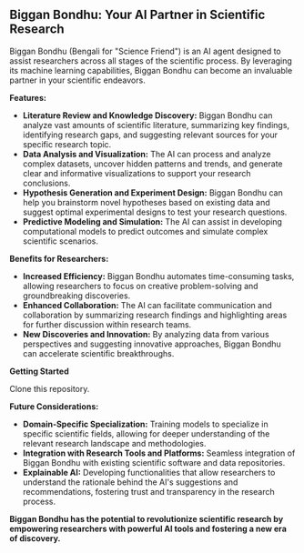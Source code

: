 ## Biggan Bondhu: Your AI Partner in Scientific Research

Biggan Bondhu (Bengali for "Science Friend") is an AI agent designed to assist researchers across all stages of the scientific process. By leveraging its machine learning capabilities, Biggan Bondhu can become an invaluable partner in your scientific endeavors.

**Features:**

* **Literature Review and Knowledge Discovery:**  Biggan Bondhu can analyze vast amounts of scientific literature, summarizing key findings, identifying research gaps, and suggesting relevant sources for your specific research topic. 
* **Data Analysis and Visualization:**  The AI can process and analyze complex datasets,  uncover hidden patterns and trends, and generate clear and informative visualizations to support your research conclusions. 
* **Hypothesis Generation and Experiment Design:** Biggan Bondhu can help you brainstorm novel hypotheses based on existing data and suggest optimal experimental designs to test your research questions.
* **Predictive Modeling and Simulation:**  The AI can assist in developing computational models to predict outcomes and simulate complex scientific scenarios.

**Benefits for Researchers:**

* **Increased Efficiency:** Biggan Bondhu automates time-consuming tasks, allowing researchers to focus on creative problem-solving and groundbreaking discoveries. 
* **Enhanced Collaboration:** The AI can facilitate communication and collaboration by summarizing research findings and highlighting areas for further discussion within research teams. 
* **New Discoveries and Innovation:** By analyzing data from various perspectives and suggesting innovative approaches, Biggan Bondhu can accelerate scientific breakthroughs.

**Getting Started**

Clone this repository. 

**Future Considerations:**

* **Domain-Specific Specialization:**  Training models to specialize in specific scientific fields, allowing for deeper understanding of the relevant research landscape and methodologies.
* **Integration with Research Tools and Platforms:** Seamless integration of Biggan Bondhu with existing scientific software and data repositories.
* **Explainable AI:**  Developing functionalities that allow researchers to understand the rationale behind the AI's suggestions and recommendations, fostering trust and transparency in the research process.

**Biggan Bondhu has the potential to revolutionize scientific research by empowering researchers with powerful AI tools and fostering a new era of discovery.**
